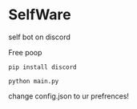 # SelfWare
self bot on discord

Free poop

`pip install discord`

`python main.py`

change config.json to ur prefrences! 

